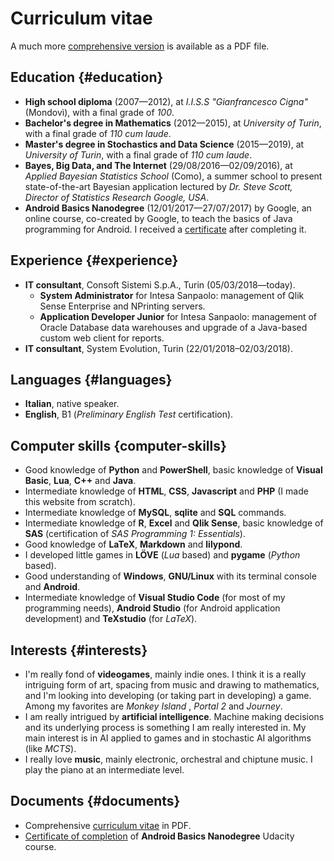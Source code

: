 # Curriculum vitae

A much more [comprehensive version][cv] is available as a PDF file.

## Education {#education}

* **High school diploma** (2007—2012), at *I.I.S.S "Gianfrancesco Cigna"* (Mondovì), with a final grade of *100*.
* **Bachelor's degree in Mathematics** (2012—2015), at *University of Turin*, with a final grade of *110 cum laude*.
* **Master's degree in Stochastics and Data Science** (2015—2019), at *University of Turin*, with a final grade of *110 cum laude*.
* **Bayes, Big Data, and The Internet** (29/08/2016—02/09/2016), at *Applied Bayesian Statistics School* (Como), a summer school to present state-of-the-art Bayesian application lectured by *Dr. Steve Scott, Director of Statistics Research Google, USA*.
* **Android Basics Nanodegree** (12/01/2017—27/07/2017) by Google, an online course, co-created by Google, to teach the basics of Java programming for Android. I received a [certificate] after completing it.

## Experience {#experience}

* **IT consultant**, Consoft Sistemi S.p.A., Turin (05/03/2018—today).
    * **System Administrator** for Intesa Sanpaolo: management of Qlik Sense Enterprise and NPrinting servers.
    * **Application Developer Junior** for Intesa Sanpaolo: management of Oracle Database data warehouses and upgrade of a Java-based custom web client for reports.
* **IT consultant**, System Evolution, Turin (22/01/2018–02/03/2018).

## Languages {#languages}

* **Italian**, native speaker.
* **English**, B1 (*Preliminary English Test* certification).

## Computer skills {computer-skills}

* Good knowledge of **Python** and **PowerShell**, basic knowledge of **Visual Basic**, **Lua**, **C++** and **Java**.
* Intermediate knowledge of **HTML**, **CSS**, **Javascript** and **PHP** (I made this website from scratch).
* Intermediate knowledge of **MySQL**, **sqlite** and **SQL** commands.
* Intermediate knowledge of **R**, **Excel** and **Qlik Sense**, basic knowledge of **SAS** (certification of *SAS Programming 1: Essentials*).
* Good knowledge of **LaTeX**, **Markdown** and **lilypond**.
* I developed little games in **LÖVE** (*Lua* based) and **pygame** (*Python* based).
* Good understanding of **Windows**, **GNU/Linux** with its terminal console and **Android**.
* Intermediate knowledge of **Visual Studio Code** (for most of my programming needs), **Android Studio** (for Android application development) and **TeXstudio** (for *LaTeX*).

## Interests {#interests}

* I'm really fond of **videogames**, mainly indie ones. I think it is a really intriguing form of art, spacing from music and drawing to mathematics, and I'm looking into developing (or taking part in developing) a game. Among my favorites are *Monkey Island* , *Portal 2* and *Journey*.
* I am really intrigued by **artificial intelligence**. Machine making decisions and its underlying process is something I am really interested in. My main interest is in AI applied to games and in stochastic AI algorithms (like *MCTS*).
* I really love **music**, mainly electronic, orchestral and chiptune music. I play the piano at an intermediate level.

## Documents {#documents}

* Comprehensive [curriculum vitae][cv] in PDF.
* [Certificate of completion][certificate] of **Android Basics Nanodegree** Udacity course.

[cv]: /files/cv/cv_en.pdf
[certificate]: /files/cv/nd803.pdf
